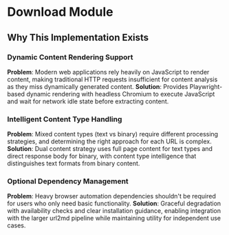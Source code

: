 # Download Module

## Why This Implementation Exists

### Dynamic Content Rendering Support
**Problem**: Modern web applications rely heavily on JavaScript to render content, making traditional HTTP requests insufficient for content analysis as they miss dynamically generated content.
**Solution**: Provides Playwright-based dynamic rendering with headless Chromium to execute JavaScript and wait for network idle state before extracting content.

### Intelligent Content Type Handling
**Problem**: Mixed content types (text vs binary) require different processing strategies, and determining the right approach for each URL is complex.
**Solution**: Dual content strategy uses full page content for text types and direct response body for binary, with content type intelligence that distinguishes text formats from binary content.

### Optional Dependency Management
**Problem**: Heavy browser automation dependencies shouldn't be required for users who only need basic functionality.
**Solution**: Graceful degradation with availability checks and clear installation guidance, enabling integration with the larger url2md pipeline while maintaining utility for independent use cases.